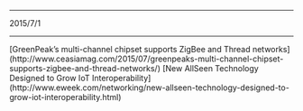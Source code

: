 
<hr>
2015/7/1
<hr>
[GreenPeak’s multi-channel chipset supports ZigBee and Thread networks](http://www.ceasiamag.com/2015/07/greenpeaks-multi-channel-chipset-supports-zigbee-and-thread-networks/)
[New AllSeen Technology Designed to Grow IoT Interoperability](http://www.eweek.com/networking/new-allseen-technology-designed-to-grow-iot-interoperability.html)